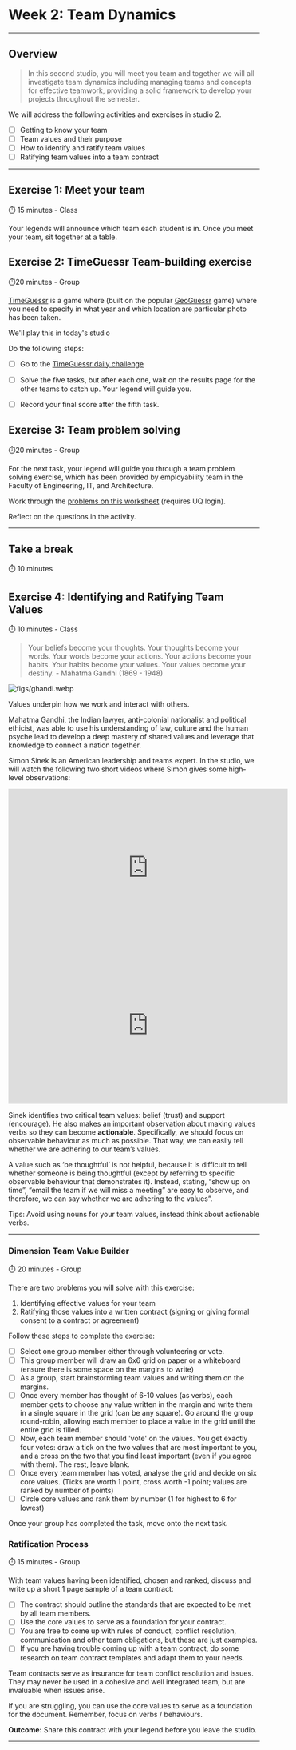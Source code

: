 # Week 2: Team Dynamics

---

## Overview

> In this second studio, you will meet you team and together we will all investigate team dynamics including managing teams and concepts for effective teamwork, providing a solid framework to develop your projects throughout the semester.
> 

We will address the following activities and exercises in studio 2.

- [ ]  Getting to know your team
- [ ]  Team values and their purpose
- [ ]  How to identify and ratify team values
- [ ]  Ratifying team values into a team contract

---

## Exercise 1: Meet your team

⏱️ 15 minutes - Class


Your legends will announce which team each student is in. Once you meet your team, sit together at a table.

## Exercise 2: TimeGuessr Team-building exercise


⏱️20 minutes - Group



[TimeGuessr](https://timeguessr.com/) is a game where (built on the popular [GeoGuessr](https://www.geoguessr.com/) game) where you need to specify in what year and which location are particular photo has been taken.

We'll play this in today's studio

Do the following steps:
  - [ ] Go to the [TimeGuessr daily challenge](https://timeguessr.com/roundonedaily)
  - [ ] Solve the five tasks, but after each one, wait on the results page for the other teams to catch up. Your legend will guide you.
  - [ ] Record your final score after the fifth task.



## Exercise 3: Team problem solving


⏱️20 minutes - Group



For the next task, your legend will guide you through a team problem solving exercise, which has been provided by employability team in the Faculty of Engineering, IT, and Architecture.

Work through the [problems on this worksheet](https://learn.uq.edu.au/bbcswebdav/courses/COMP1100_7520_22597/Workshop_content/Worksheet%20-%20Teamwork%20Workshop.docx) (requires UQ login).

Reflect on the questions in the activity.

---

## Take a break


⏱️ 10 minutes




## Exercise 4: Identifying and Ratifying Team Values


⏱️ 10 minutes - Class



> Your beliefs become your thoughts. Your thoughts become your words. Your words become your actions. Your actions become your habits. Your habits become your values. Your values become your destiny. - Mahatma Gandhi (1869 - 1948)
> 

![figs/ghandi.webp](figs/ghandi.webp)

Values underpin how we work and interact with others. 

Mahatma Gandhi, the Indian lawyer, anti-colonial nationalist and political ethicist, was able to use his understanding of law, culture and the human psyche lead to develop a deep mastery of shared values and leverage that knowledge to connect a nation together.
 
Simon Sinek is an American leadership and teams expert. In the studio, we will watch the following two short videos where Simon gives some high-level observations:

<iframe width="560" height="315" src="https://www.youtube.com/embed/PTo9e3ILmms?si=mlcayCd3XZCpQVju" title="YouTube video player" frameborder="0" allow="accelerometer; autoplay; clipboard-write; encrypted-media; gyroscope; picture-in-picture; web-share" referrerpolicy="strict-origin-when-cross-origin" allowfullscreen></iframe>

<iframe width="560" height="315" src="https://www.youtube.com/embed/zP9jpxitfb4?si=iVIAb-fg0KMqJDKL" title="YouTube video player" frameborder="0" allow="accelerometer; autoplay; clipboard-write; encrypted-media; gyroscope; picture-in-picture; web-share" referrerpolicy="strict-origin-when-cross-origin" allowfullscreen></iframe>


Sinek identifies two critical team values: belief (trust) and support (encourage). He also makes an important observation about making values verbs so they can become **actionable**. Specifically, we should focus on observable behaviour as much as possible. That way, we can easily tell whether we are adhering to our team’s values. 

A value such as ‘be thoughtful’ is not helpful, because it is difficult to tell whether someone is being thoughtful (except by referring to specific observable behaviour that demonstrates it). Instead, stating, “show up on time”, “email the team if we will miss a meeting” are  easy to observe, and therefore, we can say whether we are adhering to the values”. 

Tips: Avoid using nouns for your team values, instead think about actionable verbs. 

---

### Dimension Team Value Builder


⏱️ 20 minutes - Group



There are two problems you will solve with this exercise:

1. Identifying effective values for your team
2. Ratifying those values into a written contract (signing or giving formal consent to a contract or agreement)

Follow these steps to complete the exercise:

- [ ]  Select one group member either through volunteering or vote.
- [ ]  This group member will draw an 6x6 grid on paper or a whiteboard (ensure there is some space on the margins to write)
- [ ]  As a group, start brainstorming team values and writing them on the margins.
- [ ]  Once every member has thought of 6-10 values (as verbs), each member gets to choose any value written in the margin and write them in a single square in the grid (can be any square). Go around the group round-robin, allowing each member to place a value in the grid until the entire grid is filled.
- [ ]  Now, each team member should 'vote' on the values. You get exactly four votes: draw a tick on the two values that are most important to you, and a cross on the two that you find least important (even if you agree with them). The rest, leave blank.
- [ ]  Once every team member has voted, analyse the grid and decide on six core values. (Ticks are worth 1 point, cross worth -1 point; values are ranked by number of points)
- [ ]  Circle core values and rank them by number (1 for highest to 6 for lowest)

Once your group has completed the task, move onto the next task.

### Ratification Process


⏱️ 15 minutes - Group



With team values having been identified, chosen and ranked, discuss and write up a short 1 page sample of a team contract:

- [ ] The  contract should outline the standards that are expected to be met by all team members.
- [ ] Use the core values to serve as a foundation for your contract.
- [ ] You are free to come up with rules of conduct, conflict resolution, communication and other team obligations, but these are just examples. 
- [ ] If you are having trouble coming up with a team contract, do some research on team contract templates and adapt them to your needs. 

Team contracts serve as insurance for team conflict resolution and issues. They may never be used in a cohesive and well integrated team, but are invaluable when issues arise.

If you are struggling, you can use the core values to serve as a foundation for the document. Remember, focus on verbs / behaviours. 

**Outcome:** Share this contract with your legend before you leave the studio.

---
